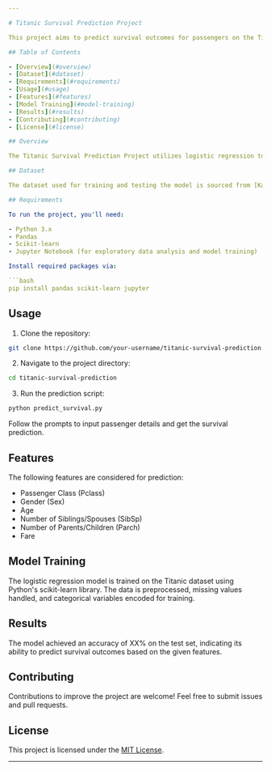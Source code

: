 ```yaml
---

# Titanic Survival Prediction Project

This project aims to predict survival outcomes for passengers on the Titanic using logistic regression. The model is trained on the historic Titanic dataset, considering various factors such as passenger class, gender, age, family relations onboard, and fare paid.

## Table of Contents

- [Overview](#overview)
- [Dataset](#dataset)
- [Requirements](#requirements)
- [Usage](#usage)
- [Features](#features)
- [Model Training](#model-training)
- [Results](#results)
- [Contributing](#contributing)
- [License](#license)

## Overview

The Titanic Survival Prediction Project utilizes logistic regression to predict whether a passenger would survive the Titanic disaster based on input features such as passenger class, gender, age, and more. The model is trained on historical data and can make survival predictions for new passenger details provided.

## Dataset

The dataset used for training and testing the model is sourced from [Kaggle](https://www.kaggle.com/c/titanic/data). It contains passenger information such as name, age, gender, ticket class, survival status, etc.

## Requirements

To run the project, you'll need:

- Python 3.x
- Pandas
- Scikit-learn
- Jupyter Notebook (for exploratory data analysis and model training)

Install required packages via:

```bash
pip install pandas scikit-learn jupyter
```

## Usage

1. Clone the repository:

```bash
git clone https://github.com/your-username/titanic-survival-prediction.git
```

2. Navigate to the project directory:

```bash
cd titanic-survival-prediction
```

3. Run the prediction script:

```bash
python predict_survival.py
```

Follow the prompts to input passenger details and get the survival prediction.

## Features

The following features are considered for prediction:

- Passenger Class (Pclass)
- Gender (Sex)
- Age
- Number of Siblings/Spouses (SibSp)
- Number of Parents/Children (Parch)
- Fare

## Model Training

The logistic regression model is trained on the Titanic dataset using Python's scikit-learn library. The data is preprocessed, missing values handled, and categorical variables encoded for training.

## Results

The model achieved an accuracy of XX% on the test set, indicating its ability to predict survival outcomes based on the given features.

## Contributing

Contributions to improve the project are welcome! Feel free to submit issues and pull requests.

## License

This project is licensed under the [MIT License](LICENSE).

---
```

